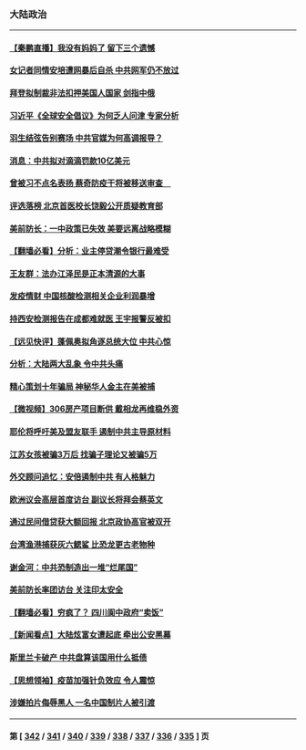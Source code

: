 ### 大陆政治
---
#### [【秦鹏直播】我没有妈妈了 留下三个遗憾](../../pages/ncid277/n13784788.md) 
#### [女记者同情安培遭网暴后自杀 中共网军仍不放过](../../pages/ncid277/n13784810.md) 
#### [拜登拟制裁非法扣押美国人国家 剑指中俄](../../pages/ncid277/n13784765.md) 
#### [习近平《全球安全倡议》为何乏人问津 专家分析](../../pages/ncid277/n13784733.md) 
#### [羽生结弦告别赛场 中共官媒为何高调报导？](../../pages/ncid277/n13784746.md) 
#### [消息：中共拟对滴滴罚款10亿美元](../../pages/ncid277/n13784689.md) 
#### [曾被习不点名表扬 蔡奇防疫干将被移送审查　](../../pages/ncid277/n13784594.md) 
#### [评选落榜 北京首医校长饶毅公开质疑教育部](../../pages/ncid277/n13784306.md) 
#### [美前防长：一中政策已失效 美要远离战略模糊](../../pages/ncid277/n13784241.md) 
#### [【翻墙必看】分析：业主停贷潮令银行最难受](../../pages/ncid277/n13784181.md) 
#### [王友群：法办江泽民是正本清源的大事](../../pages/ncid277/n13783968.md) 
#### [发疫情财 中国核酸检测相关企业利润暴增](../../pages/ncid277/n13784124.md) 
#### [持西安检测报告在成都难就医 王宇报警反被扣](../../pages/ncid277/n13784058.md) 
#### [【远见快评】蓬佩奥拟角逐总统大位 中共心惊](../../pages/ncid277/n13783855.md) 
#### [分析：大陆两大乱象 令中共头痛](../../pages/ncid277/n13783901.md) 
#### [精心策划十年骗局 神秘华人金主在美被捕](../../pages/ncid277/n13783926.md) 
#### [【微视频】306房产项目断供 戴相龙再维稳外资](../../pages/ncid277/n13783721.md) 
#### [耶伦将呼吁美及盟友联手 遏制中共主导原材料](../../pages/ncid277/n13783693.md) 
#### [江苏女孩被骗3万后 找骗子理论又被骗5万](../../pages/ncid277/n13783623.md) 
#### [外交顾问追忆：安倍遏制中共 有人格魅力](../../pages/ncid277/n13783526.md) 
#### [欧洲议会高层首度访台 副议长将拜会蔡英文](../../pages/ncid277/n13783640.md) 
#### [通过民间借贷获大额回报 北京政协高官被双开](../../pages/ncid277/n13783525.md) 
#### [台湾渔港捕获灰六鳃鲨 比恐龙更古老物种](../../pages/ncid277/n13783425.md) 
#### [谢金河：中共恐制造出一堆“烂尾国”](../../pages/ncid277/n13783459.md) 
#### [美前防长率团访台 关注印太安全](../../pages/ncid277/n13783251.md) 
#### [【翻墙必看】穷疯了？ 四川阆中政府“卖饭”](../../pages/ncid277/n13783260.md) 
#### [【新闻看点】大陆炫富女遭起底 牵出公安黑幕](../../pages/ncid277/n13783209.md) 
#### [斯里兰卡破产 中共盘算该国用什么抵债](../../pages/ncid277/n13783264.md) 
#### [【思想领袖】疫苗加强针负效应 令人震惊](../../pages/ncid277/n13768670.md) 
#### [涉嫌拍片侮辱黑人 一名中国制片人被引渡](../../pages/ncid277/n13782963.md) 

---
#### 第 [ [342](./342.md) / [341](./341.md) / [340](./340.md) / [339](./339.md) / [338](./338.md) / [337](./337.md) / [336](./336.md) / [335](./335.md) ] 页
